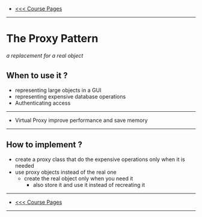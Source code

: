 - [<<< Course Pages](../README.md)
---
# The Proxy Pattern
###### a replacement for a real object


## When to use it ?
- representing large objects in a GUI
- representing expensive database operations
- Authenticating access 
---

- Virtual Proxy improve performance and save memory
---
## How to implement ?
- create a proxy class that do the expensive operations only when it is needed
- use proxy objects instead of the real one
    - create the real object only when you need it 
        - also store it and use it instead of recreating it  

---
- [<<< Course Pages](../README.md)
---